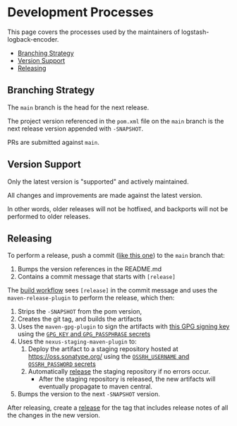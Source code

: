 Development Processes
=====================

This page covers the processes used by the maintainers of logstash-logback-encoder.

* [Branching Strategy](#branching-strategy)
* [Version Support](#version-support)
* [Releasing](#releasing)

Branching Strategy
------------------

The `main` branch is the head for the next release.

The project version referenced in the `pom.xml` file on the `main` branch is
the next release version appended with `-SNAPSHOT`.

PRs are submitted against `main`.


Version Support
---------------

Only the latest version is "supported" and actively maintained.

All changes and improvements are made against the latest version.

In other words, older releases will not be hotfixed, and backports will not be performed to older releases.


Releasing
---------

To perform a release, push a commit ([like this one](https://github.com/logstash/logstash-logback-encoder/commit/aa942e9fe59320fa1b39f1b54f8a742dd8fd9930))
to the `main` branch that:

1. Bumps the version references in the README.md
2. Contains a commit message that starts with `[release]`
    
The [build workflow](.github/workflows/build.yml) sees `[release]` in the commit message
and uses the `maven-release-plugin` to perform the release, which then:

1. Strips the `-SNAPSHOT` from the pom version,
2. Creates the git tag, and builds the artifacts
3. Uses the `maven-gpg-plugin` to sign the artifacts with [this GPG signing key](http://keyserver.ubuntu.com/pks/lookup?search=0x794038C5C4DF6A3F&fingerprint=on&op=index)
   using the [`GPG_KEY` and `GPG_PASSPHRASE` secrets](https://github.com/logstash/logstash-logback-encoder/settings/secrets/actions)
4. Uses the `nexus-staging-maven-plugin` to:
   1. Deploy the artifact to a staging repository hosted at https://oss.sonatype.org/
      using the [`OSSRH_USERNAME` and `OSSRH_PASSWORD` secrets](https://github.com/logstash/logstash-logback-encoder/settings/secrets/actions)
   2. Automatically [release](https://central.sonatype.org/pages/releasing-the-deployment.html) the staging repository if no errors occur.
      * After the staging repository is released, the new artifacts will eventually propagate to maven central. 
5. Bumps the version to the next `-SNAPSHOT` version.

After releasing, create a [release](https://github.com/logstash/logstash-logback-encoder/releases) for the tag
that includes release notes of all the changes in the new version.
